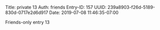 Title: private 13
Auth: friends
Entry-ID: 157
UUID: 239a8903-f26d-5189-830d-0717e2d6d917
Date: 2019-07-08 11:46:35-07:00

Friends-only entry 13
